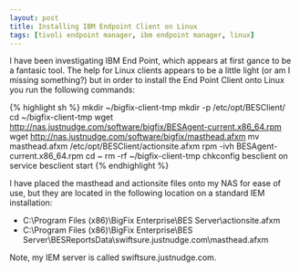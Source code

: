 ```yaml
---
layout: post
title: Installing IBM Endpoint Client on Linux
tags: [tivoli endpoint manager, ibm endpoint manager, linux]
---
```

I have been investigating IBM End Point, which appears at first gance to be a fantasic tool.  The help for Linux clients appears to be a little
light (or am I missing something?) but in order to install the End Point Client onto Linux you run the following commands:

{% highlight sh %}
mkdir ~/bigfix-client-tmp
mkdir -p /etc/opt/BESClient/
cd ~/bigfix-client-tmp
wget http://nas.justnudge.com/software/bigfix/BESAgent-current.x86_64.rpm
wget http://nas.justnudge.com/software/bigfix/masthead.afxm
mv masthead.afxm /etc/opt/BESClient/actionsite.afxm
rpm -ivh BESAgent-current.x86_64.rpm
cd ~
rm -rf ~/bigfix-client-tmp
chkconfig besclient on
service besclient start
{% endhighlight %}

I have placed the masthead and actionsite files onto my NAS for ease of use, but they are located in the following location on a standard
IEM installation:

- C:\Program Files (x86)\BigFix Enterprise\BES Server\actionsite.afxm
- C:\Program Files (x86)\BigFix Enterprise\BES Server\BESReportsData\swiftsure.justnudge.com\masthead.afxm

Note, my IEM server is called swiftsure.justnudge.com.
